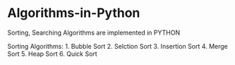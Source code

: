 # Algorithms-in-Python
Sorting, Searching Algorithms are implemented in PYTHON

Sorting Algorithms:
    1. Bubble Sort
    2. Selction Sort
    3. Insertion Sort
    4. Merge Sort
    5. Heap Sort
    6. Quick Sort
